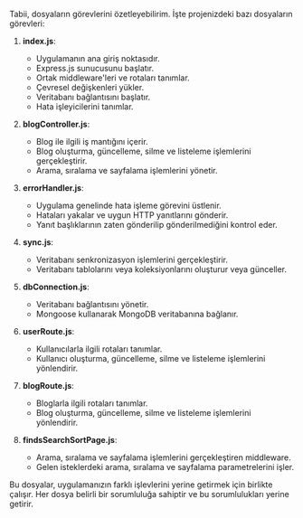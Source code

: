 Tabii, dosyaların görevlerini özetleyebilirim. İşte projenizdeki bazı dosyaların görevleri:

1. **index.js**:
   - Uygulamanın ana giriş noktasıdır.
   - Express.js sunucusunu başlatır.
   - Ortak middleware'leri ve rotaları tanımlar.
   - Çevresel değişkenleri yükler.
   - Veritabanı bağlantısını başlatır.
   - Hata işleyicilerini tanımlar.

2. **blogController.js**:
   - Blog ile ilgili iş mantığını içerir.
   - Blog oluşturma, güncelleme, silme ve listeleme işlemlerini gerçekleştirir.
   - Arama, sıralama ve sayfalama işlemlerini yönetir.

3. **errorHandler.js**:
   - Uygulama genelinde hata işleme görevini üstlenir.
   - Hataları yakalar ve uygun HTTP yanıtlarını gönderir.
   - Yanıt başlıklarının zaten gönderilip gönderilmediğini kontrol eder.

4. **sync.js**:
   - Veritabanı senkronizasyon işlemlerini gerçekleştirir.
   - Veritabanı tablolarını veya koleksiyonlarını oluşturur veya günceller.

5. **dbConnection.js**:
   - Veritabanı bağlantısını yönetir.
   - Mongoose kullanarak MongoDB veritabanına bağlanır.

6. **userRoute.js**:
   - Kullanıcılarla ilgili rotaları tanımlar.
   - Kullanıcı oluşturma, güncelleme, silme ve listeleme işlemlerini yönlendirir.

7. **blogRoute.js**:
   - Bloglarla ilgili rotaları tanımlar.
   - Blog oluşturma, güncelleme, silme ve listeleme işlemlerini yönlendirir.

8. **findsSearchSortPage.js**:
   - Arama, sıralama ve sayfalama işlemlerini gerçekleştiren middleware.
   - Gelen isteklerdeki arama, sıralama ve sayfalama parametrelerini işler.

Bu dosyalar, uygulamanızın farklı işlevlerini yerine getirmek için birlikte çalışır. Her dosya belirli bir sorumluluğa sahiptir ve bu sorumlulukları yerine getirir.